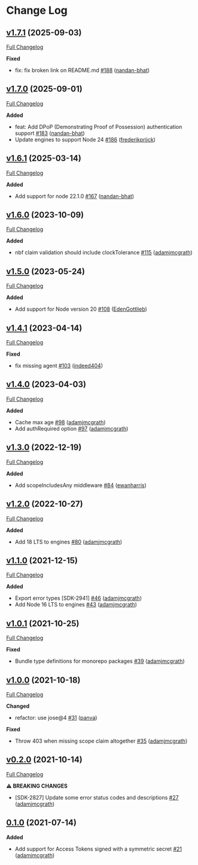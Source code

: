 # Change Log

## [v1.7.1](https://github.com/auth0/node-oauth2-jwt-bearer/tree/v1.7.1) (2025-09-03)
[Full Changelog](https://github.com/auth0/node-oauth2-jwt-bearer/compare/v1.7.0...v1.7.1)

**Fixed**
- fix: fix broken link on README.md [\#188](https://github.com/auth0/node-oauth2-jwt-bearer/pull/188) ([nandan-bhat](https://github.com/nandan-bhat))

## [v1.7.0](https://github.com/auth0/node-oauth2-jwt-bearer/tree/v1.7.0) (2025-09-01)
[Full Changelog](https://github.com/auth0/node-oauth2-jwt-bearer/compare/v1.6.1...v1.7.0)

**Added**
- feat: Add DPoP (Demonstrating Proof of Possession) authentication support [\#183](https://github.com/auth0/node-oauth2-jwt-bearer/pull/183) ([nandan-bhat](https://github.com/nandan-bhat))
- Update engines to support Node 24 [\#186](https://github.com/auth0/node-oauth2-jwt-bearer/pull/186) ([frederikprijck](https://github.com/frederikprijck))

## [v1.6.1](https://github.com/auth0/node-oauth2-jwt-bearer/tree/v1.6.1) (2025-03-14)
[Full Changelog](https://github.com/auth0/node-oauth2-jwt-bearer/compare/v1.6.0...v1.6.1)

**Added**
- Add support for node 22.1.0 [\#167](https://github.com/auth0/node-oauth2-jwt-bearer/pull/167) ([nandan-bhat](https://github.com/nandan-bhat))

## [v1.6.0](https://github.com/auth0/node-oauth2-jwt-bearer/tree/v1.6.0) (2023-10-09)
[Full Changelog](https://github.com/auth0/node-oauth2-jwt-bearer/compare/v1.5.0...v1.6.0)

**Added**
- nbf claim validation should include clockTolerance [\#115](https://github.com/auth0/node-oauth2-jwt-bearer/pull/115) ([adamjmcgrath](https://github.com/adamjmcgrath))

## [v1.5.0](https://github.com/auth0/node-oauth2-jwt-bearer/tree/v1.5.0) (2023-05-24)
[Full Changelog](https://github.com/auth0/node-oauth2-jwt-bearer/compare/v1.4.1...v1.5.0)

**Added**
- Add support for Node version 20 [\#108](https://github.com/auth0/node-oauth2-jwt-bearer/pull/108) ([EdenGottlieb](https://github.com/EdenGottlieb))

## [v1.4.1](https://github.com/auth0/node-oauth2-jwt-bearer/tree/v1.4.1) (2023-04-14)
[Full Changelog](https://github.com/auth0/node-oauth2-jwt-bearer/compare/v1.4.0...v1.4.1)

**Fixed**
- fix missing agent [\#103](https://github.com/auth0/node-oauth2-jwt-bearer/pull/103) ([indeed404](https://github.com/indeed404))

## [v1.4.0](https://github.com/auth0/node-oauth2-jwt-bearer/tree/v1.4.0) (2023-04-03)
[Full Changelog](https://github.com/auth0/node-oauth2-jwt-bearer/compare/v1.3.0...v1.4.0)

**Added**
- Cache max age [\#98](https://github.com/auth0/node-oauth2-jwt-bearer/pull/98) ([adamjmcgrath](https://github.com/adamjmcgrath))
- Add authRequired option [\#97](https://github.com/auth0/node-oauth2-jwt-bearer/pull/97) ([adamjmcgrath](https://github.com/adamjmcgrath))

## [v1.3.0](https://github.com/auth0/node-oauth2-jwt-bearer/tree/v1.3.0) (2022-12-19)
[Full Changelog](https://github.com/auth0/node-oauth2-jwt-bearer/compare/v1.2.0...v1.3.0)

**Added**
- Add scopeIncludesAny middleware [\#84](https://github.com/auth0/node-oauth2-jwt-bearer/pull/84) ([ewanharris](https://github.com/ewanharris))

## [v1.2.0](https://github.com/auth0/node-oauth2-jwt-bearer/tree/v1.2.0) (2022-10-27)
[Full Changelog](https://github.com/auth0/node-oauth2-jwt-bearer/compare/v1.1.0...v1.2.0)

**Added**
- Add 18 LTS to engines [\#80](https://github.com/auth0/node-oauth2-jwt-bearer/pull/80) ([adamjmcgrath](https://github.com/adamjmcgrath))

## [v1.1.0](https://github.com/auth0/node-oauth2-jwt-bearer/tree/v1.1.0) (2021-12-15)
[Full Changelog](https://github.com/auth0/node-oauth2-jwt-bearer/compare/v1.0.1...v1.1.0)

**Added**
- Export error types [SDK-2941] [\#46](https://github.com/auth0/node-oauth2-jwt-bearer/pull/46) ([adamjmcgrath](https://github.com/adamjmcgrath))
- Add Node 16 LTS to engines [\#43](https://github.com/auth0/node-oauth2-jwt-bearer/pull/43) ([adamjmcgrath](https://github.com/adamjmcgrath))

## [v1.0.1](https://github.com/auth0/node-oauth2-jwt-bearer/tree/v1.0.1) (2021-10-25)
[Full Changelog](https://github.com/auth0/node-oauth2-jwt-bearer/compare/v1.0.0...v1.0.1)

**Fixed**
- Bundle type definitions for monorepo packages [\#39](https://github.com/auth0/node-oauth2-jwt-bearer/pull/39) ([adamjmcgrath](https://github.com/adamjmcgrath))

## [v1.0.0](https://github.com/auth0/node-oauth2-jwt-bearer/tree/v1.0.0) (2021-10-18)
[Full Changelog](https://github.com/auth0/node-oauth2-jwt-bearer/compare/v0.2.0...v1.0.0)

**Changed**
- refactor: use jose@4 [\#31](https://github.com/auth0/node-oauth2-jwt-bearer/pull/31) ([panva](https://github.com/panva))

**Fixed**
- Throw 403 when missing scope claim altogether [\#35](https://github.com/auth0/node-oauth2-jwt-bearer/pull/35) ([adamjmcgrath](https://github.com/adamjmcgrath))

## [v0.2.0](https://github.com/auth0/node-oauth2-jwt-bearer/tree/v0.2.0) (2021-10-14)
[Full Changelog](https://github.com/auth0/node-oauth2-jwt-bearer/compare/v0.1.0...v0.2.0)

**⚠️ BREAKING CHANGES**
- [SDK-2827] Update some error status codes and descriptions [\#27](https://github.com/auth0/node-oauth2-jwt-bearer/pull/27) ([adamjmcgrath](https://github.com/adamjmcgrath))

## [0.1.0](https://github.com/auth0/node-oauth2-jwt-bearer/releases/tag/v0.1.0-express) (2021-07-14)

**Added**

- Add support for Access Tokens signed with a symmetric secret [#21](https://github.com/auth0/node-oauth2-jwt-bearer/pull/21) ([adamjmcgrath](https://github.com/adamjmcgrath))
